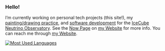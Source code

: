 ### Hello!

I’m currently working on personal tech projects (this site!), my [painting/drawing practice](http://johnj.com/art/art/), and [software development](http://npxdesigns.com) for the [IceCube Neutrino Observatory](https://icecube.wisc.edu/).  See the [Now Page](http://johnj.com/now) on [my Website](http://johnj.com) for more info.
You can reach me through [my Website](http://johnj.com).

[![Most Used Languages](https://github-readme-stats.vercel.app/api/top-langs/?username=eigenhombre&layout=compact&hide=javascript,html,css)](https://github.com/anuraghazra/github-readme-stats)
